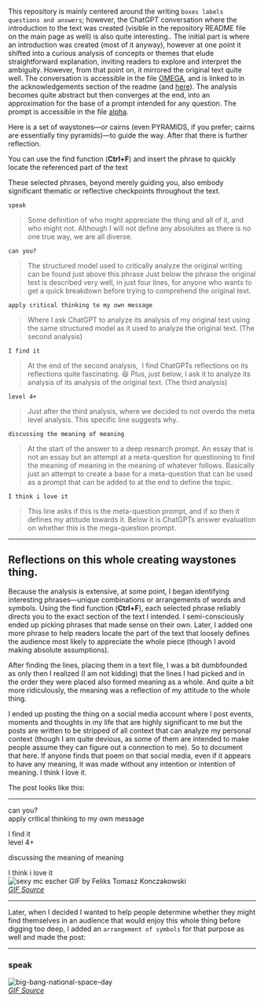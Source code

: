 This repository is mainly centered around the writing `boxes labels questions and answers`; however, the ChatGPT conversation where the introduction to the text was created (visible in the repository README file on the main page as well) is also quite interesting.. The initial part is where an introduction was created (most of it anyway), however at one point it shifted into a curious analysis of concepts or themes that elude straightforward explanation, inviting readers to explore and interpret the ambiguity. However, from that point on, it mirrored the original text quite well. The conversation is accessible in the file [OMEGA](./Ω.md), and is linked to in the acknowledgements section of the readme (and [here](https://chatgpt.com/share/67b03058-1810-8012-962c-b6546533d65a)). The analysis becomes quite abstract but then converges at the end, into an approximation for the base of a prompt intended for any question. The prompt is accessible in the file [alpha](./α.md).

Here is a set of waystones—or cairns (even PYRAMIDS, if you prefer; cairns are essentially tiny pyramids)—to guide the way. After that there is further reflection.

You can use the find function (**Ctrl+F**) and insert the phrase to quickly locate the referenced part of the text

These selected phrases, beyond merely guiding you, also embody significant thematic or reflective checkpoints throughout the text.

```
speak
```
> Some definition of who might appreciate the thing and all of it, and who might not. Although I will not define any absolutes as there is no one true way, we are all diverse.

```
can you?
```
> The structured model used to critically analyze the original writing can be found just above this phrase
> Just below the phrase the original text is described very well, in just four lines, for anyone who wants to get a quick breakdown before trying to comprehend the original text.

```
apply critical thinking to my own message
```
> Where I ask ChatGPT to analyze its analysis of my original text using the same structured model as it used to analyze the original text. (The second analysis)

```
I find it
```
> At the end of the second analysis,  I find ChatGPTs reflections on its reflections quite fascinating. 😆
> Plus, just below, I ask it to analyze its analysis of its analysis of the original text. (The third analysis)

```
level 4+
```
> Just after the third analysis, where we decided to not overdo the meta level analysis. This specific line suggests why.

```
discussing the meaning of meaning
```
> At the start of the answer to a deep research prompt. An essay that is not an essay but an attempt at a meta-question for questioning to find the meaning of meaning in the meaning of whatever follows. 
> Basically just an attempt to create a base for a meta-question that can be used as a prompt that can be added to at the end to define the topic.

```
I think i love it
```
> This line asks if this is the meta-question prompt, and if so then it defines my attitude towards it.
> Below it is ChatGPTs answer evaluation on whether this is the mega-question prompt.

---

## Reflections on this whole creating waystones thing.

Because the analysis is extensive, at some point, I began identifying interesting phrases—unique combinations or arrangements of words and symbols. Using the find function (**Ctrl+F**), each selected phrase reliably directs you to the exact section of the text I intended. I semi-consciously ended up picking phrases that made sense on their own. Later, I added one more phrase to help readers locate the part of the text that loosely defines the audience most likely to appreciate the whole piece (though I avoid making absolute assumptions).

After finding the lines, placing them in a text file, I was a bit dumbfounded as only then I realized (I am not kidding) that the lines I had picked and in the order they were placed also formed meaning as a whole. And quite a bit more ridiculously, the meaning was a reflection of my attitude to the whole thing.

I ended up posting the thing on a social media account where I post events, moments and thoughts in my life that are highly significant to me but the posts are written to be stripped of all context that can analyze my personal context (though I am quite devious, as some of them are intended to make people assume they can figure out a connection to me). So to document that here. If anyone finds that poem on that social media, even if it appears to have any meaning, it was made without any intention or intention of meaning. I think I love it.

The post looks like this:

---

can you?  
apply critical thinking to my own message

I find it  
level 4+

discussing the meaning of meaning 

I think i love it  
![sexy mc escher GIF by Feliks Tomasz Konczakowski](https://github.com/user-attachments/assets/4ed15633-c42b-4cdc-844e-da77ce53c9b0)  
[*GIF Source*](https://giphy.com/gifs/endless-woman-drawing-BLciPXfFvGc7vBukkN)

---

Later, when I decided I wanted to help people determine whether they might find themselves in an audience that would enjoy this whole thing before digging too deep, I added an `arrangement of symbols` for that purpose as well and made the post:

---

### speak  
![big-bang-national-space-day](https://github.com/user-attachments/assets/1dc809d7-d61d-482b-89de-9ca0b52cb378)  
[*GIF Source*](https://tenor.com/bCFts.gif)
